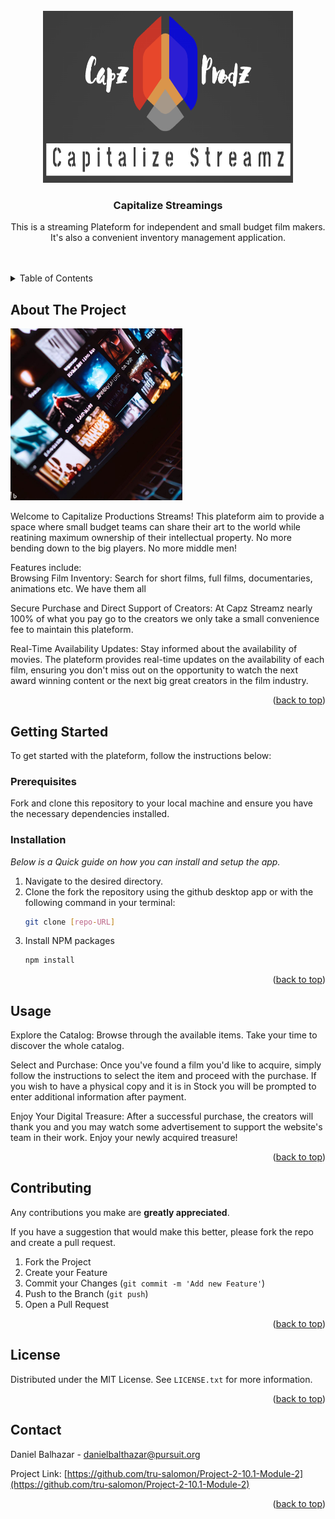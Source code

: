 
<!-- PROJECT LOGO -->
<br />
<div align="center">
<a>
  <img src="./assets/Capz-Prodz-Logo.png" width="400" height="275"> 
  </a>

  <h3 align="center">Capitalize Streamings</h3>

  <p align="center">
    This is a streaming Plateform for independent and small budget film makers. It's also a convenient inventory management application.
    <br />
    <br />
    <br />
</div>



<!-- TABLE OF CONTENTS -->
<details>
  <summary>Table of Contents</summary>
  <ol>
    <li>
      <a href="#about-the-project">About The Project</a>
      <ul>
        <li><a href="#built-with">Built With</a></li>
      </ul>
    </li>
    <li>
      <a href="#getting-started">Getting Started</a>
      <ul>
        <li><a href="#prerequisites">Prerequisites</a></li>
        <li><a href="#installation">Installation</a></li>
      </ul>
    </li>
    <li><a href="#usage">Usage</a></li>
    <li><a href="#roadmap">Roadmap</a></li>
    <li><a href="#contributing">Contributing</a></li>
    <li><a href="#license">License</a></li>
    <li><a href="#contact">Contact</a></li>
    <li><a href="#acknowledgments">Acknowledgments</a></li>
  </ol>
</details>



<!-- ABOUT THE PROJECT -->
## About The Project

<img src="./assets/Website concept.jpeg" width = 275 height= 275>


Welcome to Capitalize Productions Streams! This plateform aim to provide a space where small budget teams can share their art to the world while reatining maximum ownership of their intellectual property. No more bending down to the big players. No more middle men! 

Features include: <br />
Browsing Film Inventory: Search for short films, full films, documentaries, animations etc. We have them all

Secure Purchase and Direct Support of Creators: At Capz Streamz nearly 100% of what you pay go to the creators we only take a small convenience fee to maintain this plateform.

Real-Time Availability Updates: Stay informed about the availability of movies. The plateform provides real-time updates on the availability of each film, ensuring you don't miss out on the opportunity to watch the next award winning content or the next big great creators in the film industry.



<p align="right">(<a href="#readme-top">back to top</a>)</p>


<!-- GETTING STARTED -->
## Getting Started

To get started with the plateform, follow the instructions below:

### Prerequisites

Fork and clone this repository to your local machine and ensure you have the necessary dependencies installed.

### Installation

_Below is a Quick guide on how you can install and setup the app._

1. Navigate to the desired directory.
2. Clone the fork the repository using the github desktop app or with the following command in your terminal:
    ```sh
    git clone [repo-URL]
    ```
3. Install NPM packages
   ```sh
   npm install
   ``` 
<p align="right">(<a href="#readme-top">back to top</a>)</p>


<!-- USAGE EXAMPLES -->
## Usage

Explore the Catalog: Browse through the available items. Take your time to discover the whole catalog.

Select and Purchase: Once you've found a film you'd like to acquire, simply follow the instructions to select the item and proceed with the purchase. If you wish to have a physical copy and it is in Stock you will be prompted to enter additional information after payment.

Enjoy Your Digital Treasure: After a successful purchase, the creators will thank you and you may watch some advertisement to support the website's team in their work. Enjoy your newly acquired treasure!

<p align="right">(<a href="#readme-top">back to top</a>)</p>



<!-- CONTRIBUTING -->
## Contributing

Any contributions you make are **greatly appreciated**.

If you have a suggestion that would make this better, please fork the repo and create a pull request. 

1. Fork the Project
2. Create your Feature 
3. Commit your Changes (`git commit -m 'Add new Feature'`)
4. Push to the Branch (`git push`)
5. Open a Pull Request

<p align="right">(<a href="#readme-top">back to top</a>)</p>



<!-- LICENSE -->
## License

Distributed under the MIT License. See `LICENSE.txt` for more information.

<p align="right">(<a href="#readme-top">back to top</a>)</p>



<!-- CONTACT -->
## Contact

Daniel Balhazar - danielbalthazar@pursuit.org

Project Link: [https://github.com/tru-salomon/Project-2-10.1-Module-2](https://github.com/tru-salomon/Project-2-10.1-Module-2)

<p align="right">(<a href="#readme-top">back to top</a>)</p>

